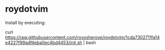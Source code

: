 # roydotvim

Install by executing:

  curl https://raw.githubusercontent.com/royosherove/roydotvim/1cda7302711fa14e4227f99adf4eba0ec4bd4453/init.sh | bash
